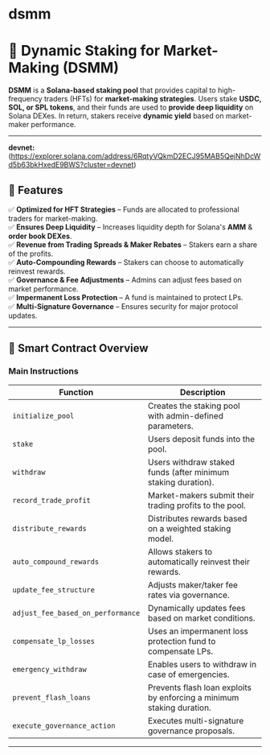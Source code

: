 # dsmm

# 🏦 Dynamic Staking for Market-Making (DSMM)

**DSMM** is a **Solana-based staking pool** that provides capital to high-frequency traders (HFTs) for **market-making strategies**. Users stake **USDC, SOL, or SPL tokens**, and their funds are used to **provide deep liquidity** on Solana DEXes. In return, stakers receive **dynamic yield** based on market-maker performance.

---

**devnet:** (https://explorer.solana.com/address/6RqtyVQkmD2ECJ95MAB5QejNhDcWd5b63bkHxedE9BWS?cluster=devnet)

## 🚀 Features

✅ **Optimized for HFT Strategies** – Funds are allocated to professional traders for market-making.  
✅ **Ensures Deep Liquidity** – Increases liquidity depth for Solana's **AMM** & **order book DEXes**.  
✅ **Revenue from Trading Spreads & Maker Rebates** – Stakers earn a share of the profits.  
✅ **Auto-Compounding Rewards** – Stakers can choose to automatically reinvest rewards.  
✅ **Governance & Fee Adjustments** – Admins can adjust fees based on market performance.  
✅ **Impermanent Loss Protection** – A fund is maintained to protect LPs.  
✅ **Multi-Signature Governance** – Ensures security for major protocol updates.  

---

## 📜 Smart Contract Overview

### **Main Instructions**
| Function | Description |
|----------|------------|
| `initialize_pool` | Creates the staking pool with admin-defined parameters. |
| `stake` | Users deposit funds into the pool. |
| `withdraw` | Users withdraw staked funds (after minimum staking duration). |
| `record_trade_profit` | Market-makers submit their trading profits to the pool. |
| `distribute_rewards` | Distributes rewards based on a weighted staking model. |
| `auto_compound_rewards` | Allows stakers to automatically reinvest their rewards. |
| `update_fee_structure` | Adjusts maker/taker fee rates via governance. |
| `adjust_fee_based_on_performance` | Dynamically updates fees based on market conditions. |
| `compensate_lp_losses` | Uses an impermanent loss protection fund to compensate LPs. |
| `emergency_withdraw` | Enables users to withdraw in case of emergencies. |
| `prevent_flash_loans` | Prevents flash loan exploits by enforcing a minimum staking duration. |
| `execute_governance_action` | Executes multi-signature governance proposals. |

---

